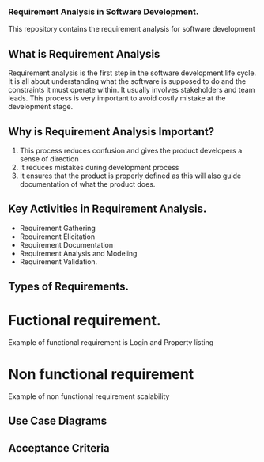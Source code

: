 ### Requirement Analysis in Software Development.
This repository contains the requirement analysis for software development

## What is Requirement Analysis
Requirement analysis is the first step in the software development life cycle. It is all about understanding what the software is supposed to do and the constraints
it must operate within. It usually involves stakeholders and team leads. This process is very important to avoid costly mistake at the development stage.

## Why is Requirement Analysis Important?
1. This process reduces confusion and gives the product developers a sense of direction
2. It reduces mistakes during development process
3. It ensures that the product is properly defined as this will also guide documentation of what the product does.

## Key Activities in Requirement Analysis.
- Requirement Gathering
- Requirement Elicitation
- Requirement Documentation
- Requirement Analysis and Modeling
- Requirement Validation.

## Types of Requirements.
# Fuctional requirement.
Example of functional requirement is Login and Property listing
# Non functional requirement
Example of non functional requirement scalability

## Use Case Diagrams

## Acceptance Criteria
